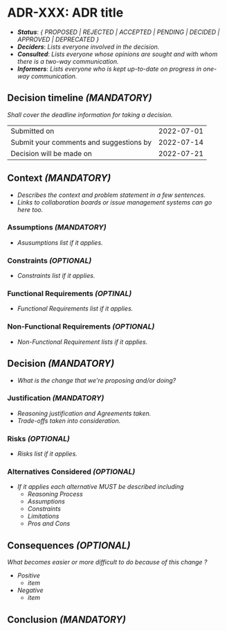 # ADR-XXX: ADR title

- ***Status***: *{ PROPOSED | REJECTED | ACCEPTED | PENDING | DECIDED | APPROVED | DEPRECATED }*
- ***Deciders***: *Lists everyone involved in the decision.*
- ***Consulted***: *Lists everyone whose opinions are sought and with whom there is a two-way communication.*
- ***Informers***: *Lists everyone who is kept up-to-date on progress in one-way communication.*

## Decision timeline *(MANDATORY)*

*Shall cover the deadline information for taking a decision.*

|                                         |            |
| --------------------------------------- | ---------- |
| Submitted on                            | 2022-07-01 |
| Submit your comments and suggestions by | 2022-07-14 |
| Decision will be made on                | 2022-07-21 |

## Context *(MANDATORY)*

- *Describes the context and problem statement in a few sentences.*
- *Links to collaboration boards or issue management systems can go here too.*

### Assumptions *(MANDATORY)*

- *Asusumptions list if it applies.*

### Constraints *(OPTIONAL)*

- *Constraints list if it applies.*

### Functional Requirements *(OPTINAL)*

- *Functional Requirements list if it applies.*

### Non-Functional Requirements *(OPTIONAL)*

- *Non-Functional Requirement lists if it applies.*

## Decision *(MANDATORY)*

- *What is the change that we're proposing and/or doing?*

### Justification *(MANDATORY)*

- *Reasoning justification and Agreements taken.*
- *Trade-offs taken into consideration.*

### Risks *(OPTIONAL)*

- *Risks list if it applies.*

### Alternatives Considered *(OPTIONAL)*

- *If it applies each alternative MUST be described including*
  - *Reasoning Process*
  - *Assumptions*
  - *Constraints*
  - *Limitations*
  - *Pros and Cons*
  
## Consequences *(OPTIONAL)*

*What becomes easier or more difficult to do because of this change ?*

- *Positive*
  - *item*
- *Negative*
  - *item*

## Conclusion *(MANDATORY)*
